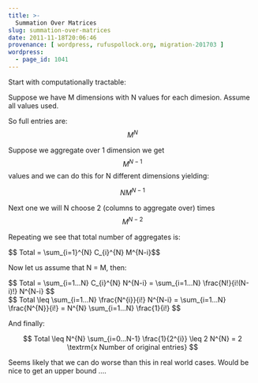 ```yaml
---
title: >-
  Summation Over Matrices
slug: summation-over-matrices
date: 2011-11-18T20:06:46
provenance: [ wordpress, rufuspollock.org, migration-201703 ]
wordpress:
  - page_id: 1041
---
```


Start with computationally tractable:

Suppose we have M dimensions with N values for each dimesion. Assume all values used.

So full entries are: $$M^N$$

Suppose we aggregate over 1 dimension we get $$M^{N-1}$$ values and we can do this for N different dimensions yielding:

$$N M^{N-1}$$

Next one we will N choose 2 (columns to aggregate over) times $$M^{N-2}$$

Repeating we see that total number of aggregates is:

<div>$$ Total = \sum_{i=1}^{N} C_{i}^{N} M^{N-i}$$</div>

Now let us assume that N = M, then:

<div>
$$
Total = \sum_{i=1...N} C_{i}^{N} N^{N-i}
      = \sum_{i=1...N} \frac{N!}{i!(N-i)!}  N^{N-i}
$$
</div>

<div>
$$
 Total \leq \sum_{i=1...N} \frac{N^{i}}{i!}  N^{N-i}
      = \sum_{i=1...N} \frac{N^{N}}{i!}
      = N^{N} \sum_{i=1...N} \frac{1}{i!}
$$
</div>

And finally:

$$
Total \leq  N^{N} \sum_{i=0...N-1} \frac{1}{2^{i}}
      \leq  2 N^{N} = 2 \textrm{x Number of original entries}
$$

Seems likely that we can do worse than this in real world cases. Would be nice to get an upper bound ....
